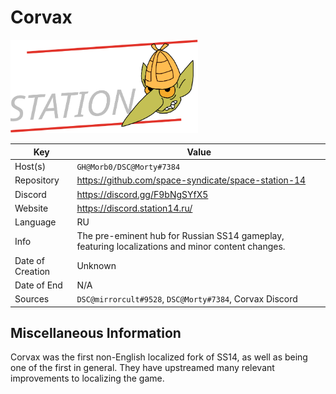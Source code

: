 # Corvax

<img src="logo.svg" width=300>

| Key  | Value |
| ------------- | ------------- |
| Host(s) | `GH@Morb0/DSC@Morty#7384` |
| Repository  | https://github.com/space-syndicate/space-station-14 |
| Discord  | https://discord.gg/F9bNgSYfX5 |
| Website | https://discord.station14.ru/ |
| Language | RU |
| Info | The pre-eminent hub for Russian SS14 gameplay, featuring localizations and minor content changes. |
| Date of Creation | Unknown |
| Date of End |  N/A |
| Sources | `DSC@mirrorcult#9528`, `DSC@Morty#7384`, Corvax Discord |

## Miscellaneous Information

Corvax was the first non-English localized fork of SS14, as well as being one of the first in general. They have upstreamed many relevant improvements to localizing the game.